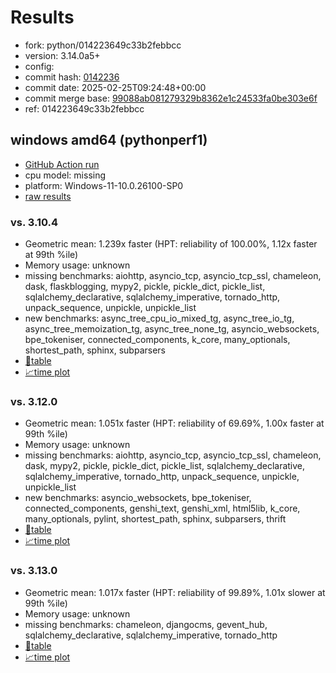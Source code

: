 # Results

- fork: python/014223649c33b2febbcc
- version: 3.14.0a5+
- config: 
- commit hash: [0142236](https://github.com/python/cpython/commit/0142236)
- commit date: 2025-02-25T09:24:48+00:00
- commit merge base: [99088ab081279329b8362e1c24533fa0be303e6f](https://github.com/python/cpython/commit/99088ab081279329b8362e1c24533fa0be303e6f)
- ref: 014223649c33b2febbcc

## windows amd64 (pythonperf1)

- [GitHub Action run](https://github.com/faster-cpython/benchmarking/actions/runs/13518789509)
- cpu model: missing
- platform: Windows-11-10.0.26100-SP0
- [raw results](bm-20250225-pythonperf1-amd64-python-014223649c33b2febbcc-3.14.0a5%2B-0142236.json)

### vs. 3.10.4

- Geometric mean: 1.239x faster (HPT: reliability of 100.00%, 1.12x faster at 99th %ile)
- Memory usage: unknown
- missing benchmarks: aiohttp, asyncio_tcp, asyncio_tcp_ssl, chameleon, dask, flaskblogging, mypy2, pickle, pickle_dict, pickle_list, sqlalchemy_declarative, sqlalchemy_imperative, tornado_http, unpack_sequence, unpickle, unpickle_list
- new benchmarks: async_tree_cpu_io_mixed_tg, async_tree_io_tg, async_tree_memoization_tg, async_tree_none_tg, asyncio_websockets, bpe_tokeniser, connected_components, k_core, many_optionals, shortest_path, sphinx, subparsers
- [📄table](bm-20250225-pythonperf1-amd64-python-014223649c33b2febbcc-3.14.0a5%2B-0142236-vs-3.10.4.md)
- [📈time plot](bm-20250225-pythonperf1-amd64-python-014223649c33b2febbcc-3.14.0a5%2B-0142236-vs-3.10.4.svg)

### vs. 3.12.0

- Geometric mean: 1.051x faster (HPT: reliability of 69.69%, 1.00x faster at 99th %ile)
- Memory usage: unknown
- missing benchmarks: aiohttp, asyncio_tcp, asyncio_tcp_ssl, chameleon, dask, mypy2, pickle, pickle_dict, pickle_list, sqlalchemy_declarative, sqlalchemy_imperative, tornado_http, unpack_sequence, unpickle, unpickle_list
- new benchmarks: asyncio_websockets, bpe_tokeniser, connected_components, genshi_text, genshi_xml, html5lib, k_core, many_optionals, pylint, shortest_path, sphinx, subparsers, thrift
- [📄table](bm-20250225-pythonperf1-amd64-python-014223649c33b2febbcc-3.14.0a5%2B-0142236-vs-3.12.0.md)
- [📈time plot](bm-20250225-pythonperf1-amd64-python-014223649c33b2febbcc-3.14.0a5%2B-0142236-vs-3.12.0.svg)

### vs. 3.13.0

- Geometric mean: 1.017x faster (HPT: reliability of 99.89%, 1.01x slower at 99th %ile)
- Memory usage: unknown
- missing benchmarks: chameleon, djangocms, gevent_hub, sqlalchemy_declarative, sqlalchemy_imperative, tornado_http
- [📄table](bm-20250225-pythonperf1-amd64-python-014223649c33b2febbcc-3.14.0a5%2B-0142236-vs-3.13.0.md)
- [📈time plot](bm-20250225-pythonperf1-amd64-python-014223649c33b2febbcc-3.14.0a5%2B-0142236-vs-3.13.0.svg)

